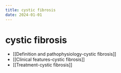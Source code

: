 ```yaml
---
title: cystic fibrosis
date: 2024-01-01
---
```

# cystic fibrosis
* [[Definition and pathophysiology-cystic fibrosis]]
* [[Clinical features-cystic fibrosis]]
* [[Treatment-cystic fibrosis]]
